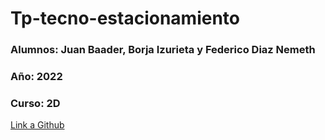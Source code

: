 # Tp-tecno-estacionamiento
### **Alumnos:** Juan Baader, Borja Izurieta y Federico Diaz Nemeth

### **Año:** 2022

### **Curso:** 2D

[Link a Github](https://github.com/Defeeeee/Tp-tecno-estacionamiento)

<br>
